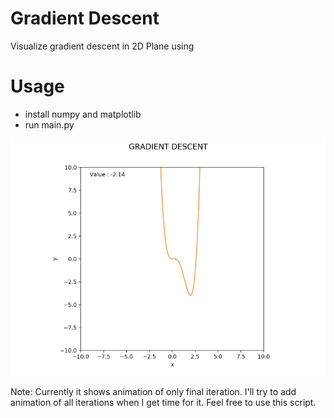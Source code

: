 # Gradient Descent
Visualize gradient descent in 2D Plane using 

# Usage
- install numpy and matplotlib
- run main.py


![gradient-descent](https://github.com/iam-abbas/gradient-descent/blob/master/gd.gif)


Note: Currently it shows animation of only final iteration. I'll try to add animation of all iterations when I get time for it. Feel free to use this script.
